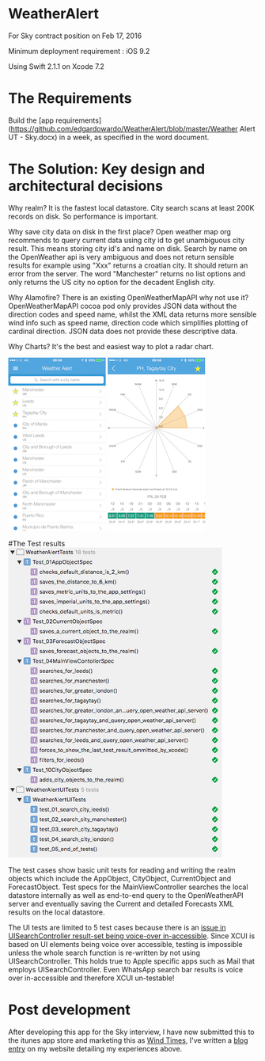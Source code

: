 # WeatherAlert
For Sky contract position on Feb 17, 2016

Minimum deployment requirement : iOS 9.2

Using Swift 2.1.1 on Xcode 7.2

# The Requirements

Build the [app requirements](https://github.com/edgardowardo/WeatherAlert/blob/master/Weather Alert UT - Sky.docx) in a week, as specified in the word document.

# The Solution: Key design and architectural decisions

Why realm? It is the fastest local datastore. City search scans at least 200K records on disk. So performance is important. 

Why save city data on disk in the first place? Open weather map org recommends to query current data using city id to get unambiguous city result. This means storing city id's and name on disk. Search by name on the OpenWeather api is very ambiguous and does not return sensible results for example using "Xxx" returns a croatian city. It should return an error from the server. The word "Manchester" returns no list options and only returns the US city no option for the decadent English city.

Why Alamofire? There is an existing OpenWeatherMapAPI why not use it? OpenWeatherMapAPI cocoa pod only provides JSON data without the direction codes and speed name, whilst the XML data returns more sensible wind info such as speed name, direction code which simplifies plotting of cardinal direction. JSON data does not provide these descriptive data.
 
Why Charts? It's the best and easiest way to plot a radar chart.

![alt tag](https://github.com/edgardowardo/WeatherAlert/blob/master/a.png)
![alt tag](https://github.com/edgardowardo/WeatherAlert/blob/master/b.png)

#The Test results
![alt tag](https://github.com/edgardowardo/WeatherAlert/blob/master/c.png)

The test cases show basic unit tests for reading and writing the realm objects which include the AppObject, CityObject, CurrentObject and ForecastObject. Test specs for the MainViewController searches the local datastore internally as well as end-to-end query to the OpenWeatherAPI server and eventually saving the Current and detailed Forecasts XML results on the local datastore.

The UI tests are limited to 5 test cases because there is an [issue in UISearchController result-set being voice-over in-accessible](http://stackoverflow.com/questions/33056324/uisearchcontroller-in-accessible). Since XCUI is based on UI elements being voice over accessible, testing is impossible unless the whole search function is re-written by not using UISearchController. This holds true to Apple specific apps such as Mail that employs UISearchController. Even WhatsApp search bar results is voice over in-accessible and therefore XCUI un-testable!

# Post development

After developing this app for the Sky interview, I have now submitted this to the itunes app store and marketing this as [Wind Times](https://itunes.apple.com/gb/app/wind-times/id1073477632?mt=8), I've written a [blog entry](http://www.edgardoagno.com/#!Weather-Alert-app-development-a-skills-benchmark-and-walkthrough/cvk5/56e4735f0cf29c0b75f6d973) on my website detailing my experiences above.


